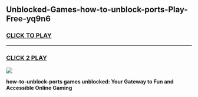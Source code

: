 
## Unblocked-Games-how-to-unblock-ports-Play-Free-yq9n6
<h3>
<a href="https://premium76.site?title=how-to-unblock-ports&ref=12A">CLICK TO PLAY</a></h3>
<hr>

<h3>
<a href="https://premium76.site?title=how-to-unblock-ports&ref=12A">CLICK 2 PLAY</a>
  
</h3>

<a href="https://premium76.site?title=how-to-unblock-ports&ref=12A"><img src="https://clearcache.store/games.png"></a>


**how-to-unblock-ports games unblocked: Your Gateway to Fun and Accessible Online Gaming**
